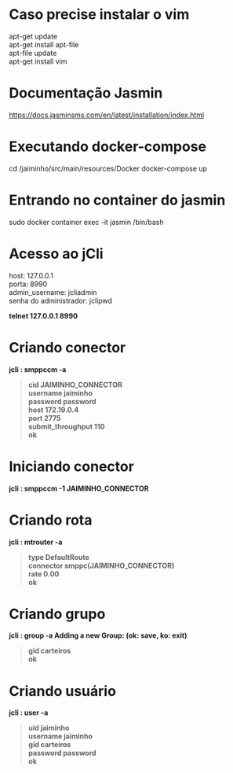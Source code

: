 # Caso precise instalar o vim
apt-get update </br>
apt-get install apt-file </br>
apt-file update</br>
apt-get install vim

# Documentação Jasmin
https://docs.jasminsms.com/en/latest/installation/index.html

# Executando docker-compose
cd /jaiminho/src/main/resources/Docker
docker-compose up

# Entrando no container do jasmin
sudo docker container exec -it jasmin /bin/bash

# Acesso ao jCli
host: 127.0.0.1 </br>
porta:	8990	</br>
admin_username:	jcliadmin </br>
senha do administrador:	jclipwd </br>

<b>telnet 127.0.0.1 8990

# Criando conector
jcli : smppccm -a 
> cid JAIMINHO_CONNECTOR </br>
> username jaiminho </br>
> password password </br>
> host 172.19.0.4 </br>
> port 2775  </br>
> submit_throughput 110 </br>
> ok 

# Iniciando conector
jcli : smppccm -1 JAIMINHO_CONNECTOR

# Criando rota
jcli : mtrouter -a
> type DefaultRoute </br>
> connector smppc(JAIMINHO_CONNECTOR) </br>
> rate 0.00 </br>
> ok

# Criando grupo
jcli : group -a
Adding a new Group: (ok: save, ko: exit)
>gid carteiros </br>
>ok 


# Criando usuário
jcli : user -a
> uid jaiminho </br>
> username jaiminho </br>
> gid carteiros </br>
> password password </br>
> ok


